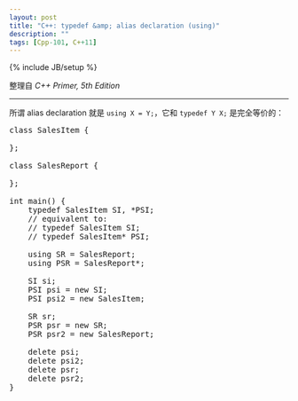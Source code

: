 ```yaml
---
layout: post
title: "C++: typedef &amp; alias declaration (using)"
description: ""
tags: [Cpp-101, C++11]
---
```

{% include JB/setup %}

整理自 _C++ Primer, 5th Edition_

-----

所谓 alias declaration 就是 `using X = Y;`，它和 `typedef Y X;` 是完全等价的：

<pre class="prettyprint linenums">
class SalesItem {

};

class SalesReport {
	
};

int main() {
	typedef SalesItem SI, *PSI;
	// equivalent to:
	// typedef SalesItem SI;
	// typedef SalesItem* PSI;
	
	using SR = SalesReport;
	using PSR = SalesReport*;
	
	SI si;
	PSI psi = new SI;
	PSI psi2 = new SalesItem;
	
	SR sr;
	PSR psr = new SR;
	PSR psr2 = new SalesReport;
	
	delete psi;
	delete psi2;
	delete psr;
	delete psr2;
}
</pre>
